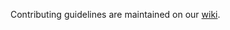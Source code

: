 Contributing guidelines are maintained on our [wiki](https://github.com/pi-base/data/wiki/Contributing).
